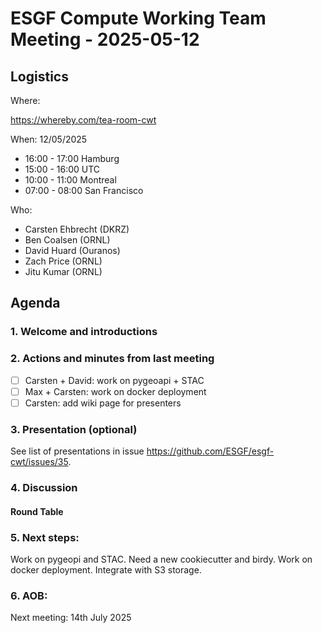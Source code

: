 # ESGF Compute Working Team Meeting - 2025-05-12


## Logistics

Where:

https://whereby.com/tea-room-cwt

When:  12/05/2025

* 16:00 - 17:00 Hamburg
* 15:00 - 16:00 UTC
* 10:00 - 11:00 Montreal
* 07:00 - 08:00 San Francisco

Who:

- Carsten Ehbrecht (DKRZ)
- Ben Coalsen (ORNL)
- David Huard (Ouranos)
- Zach Price (ORNL)
- Jitu Kumar (ORNL)

## Agenda

### 1. Welcome and introductions

### 2. Actions and minutes from last meeting

- [ ] Carsten + David: work on pygeoapi + STAC
- [ ] Max + Carsten: work on docker deployment
- [ ] Carsten: add wiki page for presenters

### 3. Presentation (optional)

See list of presentations in issue https://github.com/ESGF/esgf-cwt/issues/35.

### 4. Discussion

#### Round Table



### 5. Next steps:

Work on pygeopi and STAC. Need a new cookiecutter and birdy. Work on docker deployment. Integrate with S3 storage.

### 6. AOB:

Next meeting: 14th July 2025

